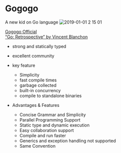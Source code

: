 # Gogogo
 A new kid on Go language 
 ![2019-01-01 2 15 01](https://user-images.githubusercontent.com/43804152/50570654-5616ad80-0dd6-11e9-8cc7-6655be8202c7.png)

[Gogogo Official](https://golang.org/)<br>
[“Go: Retrospective” by Vincent Blanchon](https://medium.com/a-journey-with-go/go-retrospective-b9723352e9b0)


* strong and statically typed
* excellent community
* key feature
  * Simplicity
  * fast compile times
  * garbage collected
  * built-in concurrency
  * compile to standalone binaries

* Advantages & Features
  * Concise Grammar and Simplicity <br>
  * Parallel Programming Support <br>
  * Static type and dynamic execution <br>
  * Easy collaboration support <br>
  * Compile and run faster <br>
  * Generics and exception handling not supported <br>
  * Same Convention <br>
